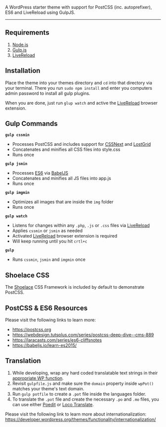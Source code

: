 
A WordPress starter theme with support for PostCSS (inc. autoprefixer), ES6 and LiveReload using GulpJS.

---

## Requirements

1. [Node.js](https://nodejs.org/)
2. [Gulp.js](http://gulpjs.com/)
3. [LiveReload](https://chrome.google.com/webstore/detail/livereload/jnihajbhpnppcggbcgedagnkighmdlei)

## Installation

Place the theme into your themes directory and `cd` into that directory via your terminal. There you run `sudo npm install` and enter you computers admin password to install all gulp plugins.

When you are done, just run `glup watch` and active the [LiveReload](https://chrome.google.com/webstore/detail/livereload/jnihajbhpnppcggbcgedagnkighmdlei) browser extension.

## Gulp Commands

**`gulp cssmin`**
- Processes PostCSS and includes support for [CSSNext](//cssnext.io/) and [LostGrid](//lostgrid.org/)
- Concatenates and minifies all CSS files into style.css
- Runs once

**`gulp jsmin`**
- Processes [ES6](//babeljs.io/learn-es2015/) via [BabelJS](//babeljs.io/)
- Concatenates and minifies all JS files into app.js
- Runs once

**`gulp imgmin`**
- Optimizes all images that are inside the `img` folder
- Runs once

**`gulp watch`**
- Listens for changes within any `.php`, `.js` or `.css` files via [LiveReload](https://chrome.google.com/webstore/detail/livereload/jnihajbhpnppcggbcgedagnkighmdlei)
- Applies `cssmin` or `jsmin` as needed
- Activated [LiveReload](https://chrome.google.com/webstore/detail/livereload/jnihajbhpnppcggbcgedagnkighmdlei) browser extension is required
- Will keep running until you hit `crtl+c`

**`gulp`**
- Runs `cssmin`, `jsmin` and `imgmin` once

## Shoelace CSS

The [Shoelace](//shoelace.style/) CSS Framework is included by default to demonstrate PostCSS.

## PostCSS & ES6 Resources

Please visit the following links to learn more:

- https://postcss.org
- https://webdesign.tutsplus.com/series/postcss-deep-dive--cms-889
- https://laracasts.com/series/es6-cliffsnotes
- https://babeljs.io/learn-es2015/

## Translation

1) While developing, wrap any hard coded translatable text strings in their [appropriate WP function](https://developer.wordpress.org/themes/functionality/internationalization/#localization-functions).
2) Revisit `gulpfile.js` and make sure the `domain` property inside `wpPot()` matches your theme's text domain.
3) Run `gulp potfile` to create a `.pot` file inside the languages folder.
4) To translate the `.pot` file and create the necessary `.po` and `.mo` files, you can use either [Poedit](https://poedit.net/) or [Loco Translate](https://wordpress.org/plugins/loco-translate/).

Please visit the following link to learn more about internationalization:
https://developer.wordpress.org/themes/functionality/internationalization/
